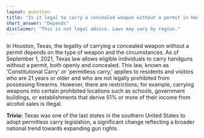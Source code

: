 ```yaml
---
layout: question
title: "Is it legal to carry a concealed weapon without a permit in Houston, USA?"
short_answer: "Depends"
disclaimer: "This is not legal advice. Laws may vary by region."
---
```


In Houston, Texas, the legality of carrying a concealed weapon without a permit depends on the type of weapon and the circumstances. As of September 1, 2021, Texas law allows eligible individuals to carry handguns without a permit, both openly and concealed. This law, known as 'Constitutional Carry' or 'permitless carry,' applies to residents and visitors who are 21 years or older and who are not legally prohibited from possessing firearms. However, there are restrictions; for example, carrying weapons into certain prohibited locations such as schools, government buildings, or establishments that derive 51% or more of their income from alcohol sales is illegal.

**Trivia:** Texas was one of the last states in the southern United States to adopt permitless carry legislation, a significant change reflecting a broader national trend towards expanding gun rights.
